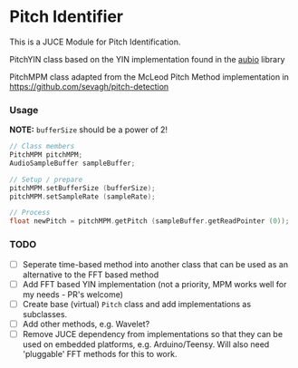 # Pitch Identifier

This is a JUCE Module for Pitch Identification.

PitchYIN class based on the YIN implementation found in the [aubio](https://aubio.org) library

PitchMPM class adapted from the McLeod Pitch Method implementation in https://github.com/sevagh/pitch-detection



### Usage

**NOTE:** `bufferSize` should be a power of 2!

```cpp
// Class members
PitchMPM pitchMPM;     
AudioSampleBuffer sampleBuffer;

// Setup / prepare
pitchMPM.setBufferSize (bufferSize);
pitchMPM.setSampleRate (sampleRate);

// Process
float newPitch = pitchMPM.getPitch (sampleBuffer.getReadPointer (0));
```


### TODO
- [ ] Seperate time-based method into another class that can be used as an alternative to the FFT based method
- [ ] Add FFT based YIN implementation (not a priority, MPM works well for my needs - PR's welcome)
- [ ] Create base (virtual) `Pitch` class and add implementations as subclasses.  
- [ ] Add other methods, e.g. Wavelet? 
- [ ] Remove JUCE dependency from implementations so that they can be used on embedded platforms, e.g. Arduino/Teensy. Will also need 'pluggable' FFT methods for this to work. 
